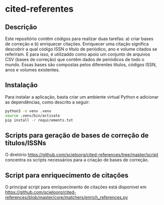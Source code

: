# cited-referentes

## Descrição
Este repositório contêm códigos para realizar duas tarefas: a) criar bases de correção e b) enriquecer citações. Enriquecer uma citação significa descobrir a qual código ISSN o título de periódico, ano e volume citados se referiram. E para isso, é utilizaddo como apoio um conjunto de arquivos CSV (bases de correção) que contêm dados de periódicos de todo o mundo. Essas bases são compostas pelos diferentes títulos, códigos ISSN, anos e volumes existentes.

## Instalação
Para instalar a aplicação, basta criar um ambiente virtual Python e adicionar as dependências, como descrito a seguir:
```bash
python3 -m venv .venv
source .venv/bin/activate
pip install -r requirements.txt
```

## Scripts para geração de bases de correção de títulos/ISSNs
O diretório https://github.com/scieloorg/cited-references/tree/master/script concentra os scripts necessários para a criação de bases de correção.

## Script para enriquecimento de citações
O principal script para enriquecimento de citações está disponível em https://github.com/scieloorg/cited-references/blob/master/core/matchers/enrich_references.py
